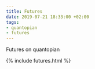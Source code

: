 ```yaml
---
title: Futures
date: 2019-07-21 18:33:00 +02:00
tags:
- quantopian
- futures
---
```


Futures on quantopian                  

{% include futures.html %} 